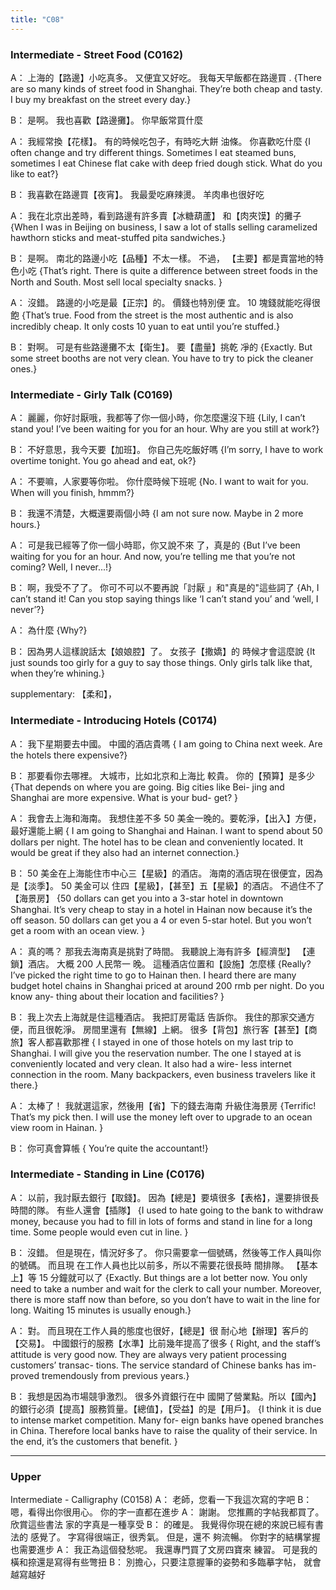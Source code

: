 ```yaml
---
title: "C08"
---
```


### Intermediate - Street Food (C0162)

A： 上海的【路邊】小吃真多。 又便宜又好吃。 我每天早飯都在路邊買 . {There are so many kinds of street food in Shanghai. They’re both cheap and tasty. I buy my breakfast on the street every day.}

B： 是啊。 我也喜歡【路邊攤】。 你早飯常買什麼

A： 我經常換【花樣】。 有的時候吃包子，有時吃大餅 油條。 你喜歡吃什麼 {I often change and try different things. Sometimes I eat steamed buns, sometimes I eat Chinese flat cake with deep fried dough stick. What do you like to eat?}

B： 我喜歡在路邊買【夜宵】。 我最愛吃麻辣燙。 羊肉串也很好吃

A： 我在北京出差時，看到路邊有許多賣【冰糖葫蘆】 和【肉夾馍】的攤子 {When I was in Beijing on business, I saw a lot of stalls selling caramelized hawthorn sticks and meat-stuffed pita sandwiches.}

B： 是啊。 南北的路邊小吃【品種】不太一樣。 不過， 【主要】都是賣當地的特色小吃 {That’s right. There is quite a difference between street foods in the North and South. Most sell local specialty snacks.
}

A： 沒錯。 路邊的小吃是最【正宗】的。 價錢也特別便 宜。 10 塊錢就能吃得很飽 {That’s true. Food from the street is the most authentic and is also incredibly cheap. It only costs 10 yuan to eat until you’re stuffed.}

B： 對啊。 可是有些路邊攤不太【衛生】。 要【盡量】挑乾 凈的 {Exactly. But some street booths are not very clean. You have to try to pick the cleaner ones.}

### Intermediate - Girly Talk (C0169)

A： 麗麗，你好討厭哦，我都等了你一個小時，你怎麼還沒下班 {Lily, I can’t stand you! I’ve been waiting for you for an hour. Why are you still at work?}

B： 不好意思，我今天要【加班】。 你自己先吃飯好嗎 {I’m sorry, I have to work overtime tonight. You go ahead and eat, ok?}

A： 不要嘛，人家要等你啦。 你什麼時候下班呢 {No. I want to wait for you. When will you finish, hmmm?}

B： 我還不清楚，大概還要兩個小時 {I am not sure now. Maybe in 2 more hours.}

A： 可是我已經等了你一個小時耶，你又說不來 了，真是的 {But I’ve been waiting for you for an hour. And now, you’re telling me that you’re not coming? Well, I never...!}

B： 啊，我受不了了。 你可不可以不要再說「討厭 」和"真是的"這些詞了 {Ah, I can’t stand it! Can you stop saying things like ‘I can’t stand you’ and ‘well, I never’?}

A： 為什麼 {Why?}

B： 因為男人這樣說話太【娘娘腔】了。 女孩子【撒嬌】的 時候才會這麼說 {It just sounds too girly for a guy to say those things. Only girls talk like that, when they’re whining.}

supplementary: 【柔和】，

### Intermediate - Introducing Hotels (C0174)

A： 我下星期要去中國。 中國的酒店貴嗎 { I am going to China next week. Are the hotels there expensive?}

B： 那要看你去哪裡。 大城市，比如北京和上海比 較貴。 你的【預算】是多少 {That depends on where you are going. Big cities like Bei- jing and Shanghai are more expensive. What is your bud- get? }

A： 我會去上海和海南。 我想住差不多 50 美金一晚的。要乾淨，【出入】方便，最好還能上網 { I am going to Shanghai and Hainan. I want to spend about 50 dollars per night. The hotel has to be clean and conveniently located. It would be great if they also had an internet connection.}

B： 50 美金在上海能住市中心三【星級】的酒店。 海南的酒店現在很便宜，因為是【淡季】。 50 美金可以 住四【星級】，【甚至】五【星級】的酒店。 不過住不了【海景房】 {50 dollars can get you into a 3-star hotel in downtown Shanghai. It’s very cheap to stay in a hotel in Hainan now because it’s the off season. 50 dollars can get you a 4 or even 5-star hotel. But you won’t get a room with an ocean view. }

A： 真的嗎？ 那我去海南真是挑對了時間。 我聽說上海有許多【經濟型】 【連鎖】酒店。 大概 200 人民幣一 晚。 這種酒店位置和【設施】怎麼樣 {Really? I’ve picked the right time to go to Hainan then. I heard there are many budget hotel chains in Shanghai priced at around 200 rmb per night. Do you know any- thing about their location and facilities? }

B： 我上次去上海就是住這種酒店。 我把訂房電話 告訴你。 我住的那家交通方便，而且很乾淨。 房間里還有【無線】上網。 很多【背包】旅行客【甚至】【商旅】客人都喜歡那裡 { I stayed in one of those hotels on my last trip to Shanghai. I will give you the reservation number. The one I stayed at is conveniently located and very clean. It also had a wire- less internet connection in the room. Many backpackers, even business travelers like it there.}

A： 太棒了！ 我就選這家，然後用【省】下的錢去海南 升級住海景房 {Terrific! That’s my pick then. I will use the money left over to upgrade to an ocean view room in Hainan. }

B： 你可真會算帳 { You’re quite the accountant!}

### Intermediate - Standing in Line (C0176)

A： 以前，我討厭去銀行【取錢】。 因為【總是】要填很多【表格】，還要排很長時間的隊。 有些人還會【插隊】 {I used to hate going to the bank to withdraw money, because you had to fill in lots of forms and stand in line for a long time. Some people would even cut in line. }

B： 沒錯。 但是現在，情況好多了。 你只需要拿一個號碼，然後等工作人員叫你的號碼。 而且現 在工作人員也比以前多，所以不需要花很長時 間排隊。 【基本上】等 15 分鐘就可以了 {Exactly. But things are a lot better now. You only need to take a number and wait for the clerk to call your number. Moreover, there is more staff now than before, so you don’t have to wait in the line for long. Waiting 15 minutes is usually enough.}

A： 對。 而且現在工作人員的態度也很好，【總是】很 耐心地【辦理】客戶的【交易】。 中國銀行的服務【水準】比前幾年提高了很多 { Right, and the staff’s attitude is very good now. They are always very patient processing customers’ transac- tions. The service standard of Chinese banks has im- proved tremendously from previous years.}

B： 我想是因為市場競爭激烈。 很多外資銀行在中 國開了營業點。所以【國內】的銀行必須【提高】服務質量。【總值】，【受益】的是【用戶】。 {I think it is due to intense market competition. Many for- eign banks have opened branches in China. Therefore local banks have to raise the quality of their service. In the end, it’s the customers that benefit. }

---

### Upper

Intermediate - Calligraphy (C0158)
A： 老師，您看一下我這次寫的字吧
B： 嗯，看得出你很用心。 你的字一直都在進步
A： 謝謝。 您推薦的字帖我都買了。 欣賞這些書法 家的字真是一種享受
B： 的確是。 我覺得你現在總的來說已經有書法的 感覺了。 字寫得很端正，很秀氣。 但是，還不 夠流暢。 你對字的結構掌握也需要進步
A： 我正為這個發愁呢。 我還專門買了文房四寶來 練習。 可是我的橫和捺還是寫得有些彆扭
B： 別擔心，只要注意握筆的姿勢和多臨摹字帖， 就會越寫越好
